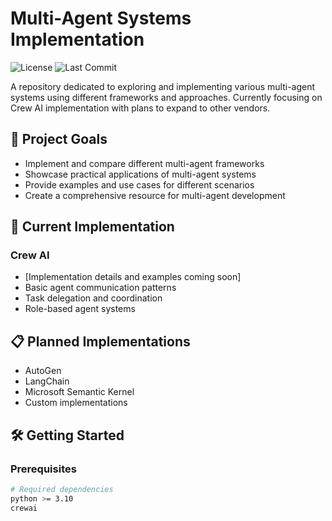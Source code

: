 # Multi-Agent Systems Implementation

![License](https://img.shields.io/github/license/henriquevs/multiAgents)
![Last Commit](https://img.shields.io/github/last-commit/henriquevs/multiAgents)

A repository dedicated to exploring and implementing various multi-agent systems using different frameworks and approaches. Currently focusing on Crew AI implementation with plans to expand to other vendors.

## 🎯 Project Goals

- Implement and compare different multi-agent frameworks
- Showcase practical applications of multi-agent systems
- Provide examples and use cases for different scenarios
- Create a comprehensive resource for multi-agent development

## 🚀 Current Implementation

### Crew AI
- [Implementation details and examples coming soon]
- Basic agent communication patterns
- Task delegation and coordination
- Role-based agent systems

## 📋 Planned Implementations

- AutoGen
- LangChain
- Microsoft Semantic Kernel
- Custom implementations

## 🛠️ Getting Started

### Prerequisites
```bash
# Required dependencies
python >= 3.10
crewai